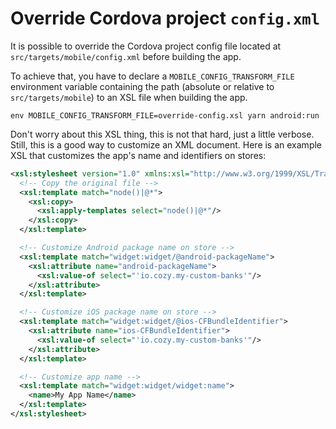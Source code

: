 # Override Cordova project `config.xml`

It is possible to override the Cordova project config file located at
`src/targets/mobile/config.xml` before building the app.

To achieve that, you have to declare a `MOBILE_CONFIG_TRANSFORM_FILE`
environment variable containing the path (absolute or relative to
`src/targets/mobile`) to an XSL file when building the app.

```
env MOBILE_CONFIG_TRANSFORM_FILE=override-config.xsl yarn android:run
```

Don't worry about this XSL thing, this is not that hard, just a little verbose.
Still, this is a good way to customize an XML document. Here is an example XSL
that customizes the app's name and identifiers on stores:

```xml
<xsl:stylesheet version="1.0" xmlns:xsl="http://www.w3.org/1999/XSL/Transform" xmlns:widget="http://www.w3.org/ns/widgets">
  <!-- Copy the original file -->
  <xsl:template match="node()|@*">
    <xsl:copy>
      <xsl:apply-templates select="node()|@*"/>
    </xsl:copy>
  </xsl:template>

  <!-- Customize Android package name on store -->
  <xsl:template match="widget:widget/@android-packageName">
    <xsl:attribute name="android-packageName">
      <xsl:value-of select="'io.cozy.my-custom-banks'"/>
    </xsl:attribute>
  </xsl:template>

  <!-- Customize iOS package name on store -->
  <xsl:template match="widget:widget/@ios-CFBundleIdentifier">
    <xsl:attribute name="ios-CFBundleIdentifier">
      <xsl:value-of select="'io.cozy.my-custom-banks'"/>
    </xsl:attribute>
  </xsl:template>

  <!-- Customize app name -->
  <xsl:template match="widget:widget/widget:name">
    <name>My App Name</name>
  </xsl:template>
</xsl:stylesheet>
```
